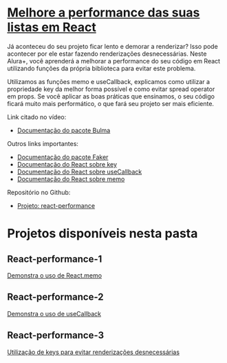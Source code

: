 # [Melhore a performance das suas listas em React](https://cursos.alura.com.br/extra/alura-mais/melhore-a-performance-das-suas-listas-em-react-c1021)

Já aconteceu do seu projeto ficar lento e demorar a renderizar? Isso pode acontecer por ele estar fazendo renderizações desnecessárias. Neste Alura+, você aprenderá a melhorar a performance do seu código em React utilizando funções da própria biblioteca para evitar este problema.

Utilizamos as funções memo e useCallback, explicamos como utilizar a propriedade key da melhor forma possível e como evitar spread operator em props. Se você aplicar as boas práticas que ensinamos, o seu código ficará muito mais performático, o que fará seu projeto ser mais eficiente.

Link citado no vídeo:

- [Documentação do pacote Bulma](https://bulma.io/)

Outros links importantes:

- [Documentação do pacote Faker](https://www.npmjs.com/package/faker)
- [Documentação do React sobre key](https://pt-br.reactjs.org/docs/lists-and-keys.html)
- [Documentação do React sobre useCallback](https://pt-br.reactjs.org/docs/hooks-reference.html#usecallback)
- [Documentação do React sobre memo](https://pt-br.reactjs.org/docs/react-api.html#reactmemo)

Repositório no Github:

- [Projeto: react-performance](https://github.com/lfrprazeres/react-performance)

# Projetos disponíveis nesta pasta

## React-performance-1

[Demonstra o uso de React.memo](../notas-de-aula/memo.md)

## React-performance-2

[Demonstra o uso de useCallback](../notas-de-aula/useCallback.md)

## React-performance-3

[Utilização de keys para evitar renderizações desnecessárias](../notas-de-aula/utiliza%C3%A7%C3%A3o%20de%20keys.md)
